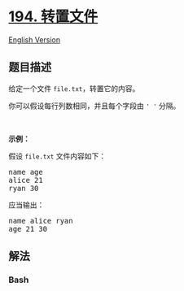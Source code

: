 # [194. 转置文件](https://leetcode.cn/problems/transpose-file)

[English Version](/solution/0100-0199/0194.Transpose%20File/README_EN.md)

## 题目描述

<!-- 这里写题目描述 -->

<p>给定一个文件 <code>file.txt</code>，转置它的内容。</p>

<p>你可以假设每行列数相同，并且每个字段由 <code>' '</code> 分隔。</p>

<p> </p>

<p><strong>示例：</strong></p>

<p>假设 <code>file.txt</code> 文件内容如下：</p>

<pre>
name age
alice 21
ryan 30
</pre>

<p>应当输出：</p>

<pre>
name alice ryan
age 21 30
</pre>

## 解法

<!-- 这里可写通用的实现逻辑 -->

<!-- tabs:start -->

### **Bash**

<!-- 这里可写当前语言的特殊实现逻辑 -->

```sh

```

<!-- tabs:end -->
